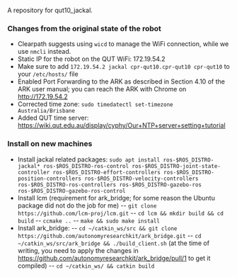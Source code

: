 A repository for qut10_jackal.

### Changes from the original state of the robot
- Clearpath suggests using `wicd` to manage the WiFi connection, while we use `nmcli` instead.
- Static IP for the robot on the QUT WiFi: 172.19.54.2
- Make sure to add `172.19.54.2	jackal cpr-qut10.cpr-qut10 cpr-qut10` to your `/etc/hosts/` file
- Enabled Port Forwarding to the ARK as described in Section 4.10 of the ARK user manual; you can reach the ARK with Chrome on http://172.19.54.2
- Corrected time zone: `sudo timedatectl set-timezone Australia/Brisbane`
- Added QUT time server: https://wiki.qut.edu.au/display/cyphy/Our+NTP+server+setting+tutorial

### Install on new machines
- Install jackal related packages: `sudo apt install ros-$ROS_DISTRO-jackal* ros-$ROS_DISTRO-ros-control ros-$ROS_DISTRO-joint-state-controller ros-$ROS_DISTRO-effort-controllers ros-$ROS_DISTRO-position-controllers ros-$ROS_DISTRO-velocity-controllers ros-$ROS_DISTRO-ros-controllers ros-$ROS_DISTRO-gazebo-ros ros-$ROS_DISTRO-gazebo-ros-control`
- Install lcm (requirement for ark_bridge; for some reason the Ubuntu package did not do the job for me)
-- `git clone https://github.com/lcm-proj/lcm.git`
-- `cd lcm && mkdir build && cd build`
-- `ccmake ..`
-- `make && sudo make install`
- Install ark_bridge:
-- `cd ~/catkin_ws/src && git clone https://github.com/autonomyresearchkit/ark_bridge.git`
-- `cd ~/catkin_ws/src/ark_bridge && ./build_client.sh` (at the time of writing, you need to apply the changes in https://github.com/autonomyresearchkit/ark_bridge/pull/1 to get it compiled)
-- `cd ~/catkin_ws/ && catkin build`
